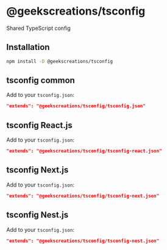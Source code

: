 # @geekscreations/tsconfig

Shared TypeScript config

## Installation

```sh
npm install -D @geekscreations/tsconfig
```

## tsconfig common

Add to your `tsconfig.json`:

```json
"extends": "@geekscreations/tsconfig/tsconfig.json"
```

## tsconfig React.js

Add to your `tsconfig.json`:

```json
"extends": "@geekscreations/tsconfig/tsconfig-react.json"
```

## tsconfig Next.js

Add to your `tsconfig.json`:

```json
"extends": "@geekscreations/tsconfig/tsconfig-next.json"
```

## tsconfig Nest.js

Add to your `tsconfig.json`:

```json
"extends": "@geekscreations/tsconfig/tsconfig-nest.json"
```
